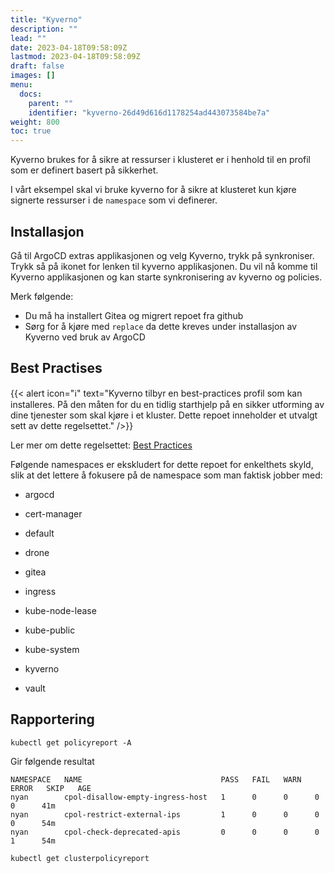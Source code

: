 ```yaml
---
title: "Kyverno"
description: ""
lead: ""
date: 2023-04-18T09:58:09Z
lastmod: 2023-04-18T09:58:09Z
draft: false
images: []
menu:
  docs:
    parent: ""
    identifier: "kyverno-26d49d616d1178254ad443073584be7a"
weight: 800
toc: true
---
```


Kyverno brukes for å sikre at ressurser i klusteret er i henhold til en profil som er definert basert på sikkerhet.

I vårt eksempel skal vi bruke kyverno for å sikre at klusteret kun kjøre signerte ressurser i de `namespace` som vi definerer.

## Installasjon
Gå til ArgoCD extras applikasjonen og velg Kyverno, trykk på synkroniser. Trykk så på ikonet for lenken til kyverno applikasjonen. Du vil nå komme til Kyverno applikasjonen og kan starte synkronisering av kyverno og policies.

Merk følgende:
- Du må ha installert Gitea og migrert repoet fra github
- Sørg for å kjøre med `replace` da dette kreves under installasjon av Kyverno ved bruk av ArgoCD

## Best Practises
{{< alert icon="ℹ️" text="Kyverno tilbyr en best-practices profil som kan installeres. På den måten for du en tidlig starthjelp på en sikker utforming av dine tjenester som skal kjøre i et kluster. Dette repoet inneholder et utvalgt sett av dette regelsettet." />}}

Ler mer om dette regelsettet: [Best Practices](https://github.com/kyverno/policies/best-practices)

Følgende namespaces er ekskludert for dette repoet for enkelthets skyld, slik at det lettere å fokusere på de namespace som man faktisk jobber med:
- argocd
- cert-manager
- default
- drone
- gitea
- ingress
- kube-node-lease
- kube-public
- kube-system
- kyverno

- vault

## Rapportering
```shell
kubectl get policyreport -A
```
Gir følgende resultat
```shell
NAMESPACE   NAME                               PASS   FAIL   WARN   ERROR   SKIP   AGE
nyan        cpol-disallow-empty-ingress-host   1      0      0      0       0      41m
nyan        cpol-restrict-external-ips         1      0      0      0       0      54m
nyan        cpol-check-deprecated-apis         0      0      0      0       1      54m
```

```shell
kubectl get clusterpolicyreport
```